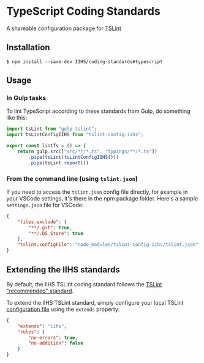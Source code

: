 # TypeScript Coding Standards

A shareable configuration package for [TSLint](https://github.com/palantir/tslint)

## Installation

```shell
$ npm install --save-dev IIHS/coding-standards#typescript
```

## Usage

### In Gulp tasks

To lint TypeScript according to these standards from Gulp, do something like this:

```js
import tsLint from "gulp-tslint";
import tsLintConfigIIHS from "tslint-config-iihs";

export const lintTs = () => {
    return gulp.src(["src/**/*.ts", "typings/**/*.ts"])
        .pipe(tsLint(tsLintConfigIIHS()))
        .pipe(tsLint.report())
```

### From the command line (using `tslint.json`)

If you need to access the `tslint.json` config file directly, for example in your VSCode settings, it's there in the
npm package folder. Here's a sample `settings.json` file for VSCode:
```json
{
    "files.exclude": {
        "**/.git": true,
        "**/.DS_Store": true
    },
    "tslint.configFile": "node_modules/tslint-config-iihs/tslint.json"
}
```

## Extending the IIHS standards

By default, the IIHS TSLint coding standard follows the 
[TSLint "recommended" standard](https://github.com/palantir/tslint/tree/master/src/configs).

To extend the IIHS TSLint standard, simply configure your local TSLint [configuration file](https://github.com/palantir/tslint#configuration) 
using the `extends` property:

```json
{
    "extends": "iihs",
    "rules": {
        "no-errors": true,
        "no-addition": false
    }
}
```

